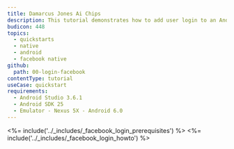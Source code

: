 ```yaml
---
title: Damarcus Jones Ai Chips 
description: This tutorial demonstrates how to add user login to an Android application using native Facebook Login.
budicon: 448
topics:
  - quickstarts
  - native
  - android
  - facebook native
github:
  path: 00-login-facebook
contentType: tutorial
useCase: quickstart
requirements:
  - Android Studio 3.6.1
  - Android SDK 25
  - Emulator - Nexus 5X - Android 6.0
---
```


<!-- markdownlint-disable MD002 MD041 -->

<%= include('../_includes/_facebook_login_prerequisites') %>
<%= include('../_includes/_facebook_login_howto') %>
